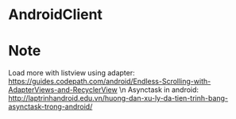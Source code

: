 # AndroidClient
# Note
Load more with listview using adapter: https://guides.codepath.com/android/Endless-Scrolling-with-AdapterViews-and-RecyclerView \n
Asynctask in android: http://laptrinhandroid.edu.vn/huong-dan-xu-ly-da-tien-trinh-bang-asynctask-trong-android/

